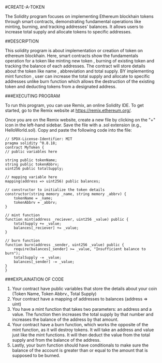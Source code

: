 #CREATE-A-TOKEN

The Solidity program focuses on implementing Ethereum blockhain tokens through smart contracts, 
demonstrating fundamental operations like minting, burning, and tracking addresses' balances. 
It allows users to increase total supply and allocate tokens to specific addresses.

##DESCRIPTION

This  solidity program is about implementation or creation of token  on ethereum blockhain.
Here, smart contracts show the fundamentals operation for a token like minting new token ,
burning of existing  token  and tracking the balance of each addresses. The contract will 
store details about the token like name , abbreviation and total supply. BY implementing 
mint function , user can increase the total supply and allocate to specific addresses unlike 
burn function which allows the destruction of the existing token and deducting tokens from a 
designated address.

###EXECUTING PROGRAM

To run this program, you can use Remix, an online Solidity IDE. To get started, go to the Remix website at https://remix.ethereum.org/.

Once you are on the Remix website, create a new file by clicking on the "+" icon in the left-hand sidebar. Save the file with a .sol extension (e.g., HelloWorld.sol). Copy and paste the following code into the file:



    // SPDX-License-Identifier: MIT
    pragma solidity ^0.8.18;
    contract MyToken {
    // public variables here
    
    string public tokenName;
    string public tokenAbbrv;
    uint256 public totalSupply;

    // mapping variable here
    mapping(address => uint256) public balances;

    // constructor to initialize the token details
    constructor(string memory _name, string memory _abbrv) {
        tokenName = _name;
        tokenAbbrv = _abbrv;
    }

    // mint function
    function mint(address _reciever, uint256 _value) public {
        totalSupply += _value;
        balances[_reciever] += _value;
    }

    // burn function
    function burn(address _sender, uint256 _value) public {
        require(balances[_sender] >= _value, "Insufficient balance to burn");
        totalSupply -= _value;
        balances[_sender] -= _value;
    }
    }



   ###EXPLAINATION OF CODE

1. Your contract  have public variables that store the details about your coin (Token Name, Token Abbrv., Total Supply)
2. Your contract  have a mapping of addresses to balances (address => uint)
3. You have a mint function that takes two parameters: an address and a value. 
   The function then increases the total supply by that number and increases the balance 
   of the address by that amount.
4. Your contract  have a burn function, which works the opposite of the mint function, as it will destroy tokens. 
   It will take an address and value just like the mint functions. It will then deduct the value from the total supply 
   and from the balance of the address.
5. Lastly, your burn function should have conditionals to make sure the balance of the account is greater than or equal 
   to the amount that is supposed to be burned.


   








